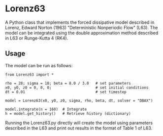 Lorenz63
========

A Python class that implements the forced dissipative model described in 
Lorenz, Edward Norton (1963) "Deterministic Nonperiodic Flow" (L63). The model 
can be integrated using the double approximation method described in L63 or 
Runge-Kutta 4 (RK4).

## Usage

The model can be run as follows:
<pre><code>from Lorenz63 import *

rho = 28; sigma = 10; beta = 8.0 / 3.0   # set parameters
x0, y0, z0 = 0, 0, 0;                    # set initial conditions
dt = 0.01                                # set timestep

model = Lorenz63(x0, y0, z0, sigma, rho, beta, dt, solver = "DBAX")

model.integrate(n = 160)  # Integrate
h = model.get_history()   # Retrieve history (dictionary) 
</code></pre>

Running the Lorenz63.py directly will create the model using parameters 
described in the L63 and print out results in the format of Table 1 of L63.
